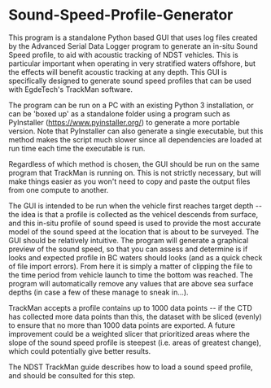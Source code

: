 # Sound-Speed-Profile-Generator

This program is a standalone Python based GUI that uses log files created by the Advanced Serial Data Logger program to generate an in-situ Sound Speed profile, to aid with acoustic tracking of NDST vehicles. This is particular important when operating in very stratified waters offshore, but the effects will benefit acoustic tracking at any depth. This GUI is specifically designed to generate sound speed profiles that can be used with EgdeTech's TrackMan software.

The program can be run on a PC with an existing Python 3 installation, or can be 'boxed up' as a standalone folder using a program such as PyInstaller (https://www.pyinstaller.org/) to generate a more portable version. Note that PyInstaller can also generate a single executable, but this method makes the script much slower since all dependencies are loaded at run time each time the executable is run.

Regardless of which method is chosen, the GUI should be run on the same program that TrackMan is running on. This is not strictly necessary, but will make things easier as you won't need to copy and paste the output files from one compute to another.

The GUI is intended to be run when the vehicle first reaches target depth -- the idea is that a profile is collected as the vehicel descends from surface, and this in-situ profile of sound speed is used to provide the most accurate model of the sound speed at the location that is about to be surveyed. The GUI should be relatively intuitive. The program will generate a graphical preview of the sound speed, so that you can assess and determine is if looks and expected profile in BC waters should looks (and as a quick check of file import errors). From here it is simply a matter of clipping the file to the time period from vehicle launch to time the bottom was reached. The program will automatically remove any values that are above sea surface depths (in case a few of these manage to sneak in...). 

TrackMan accepts a profile contains up to 1000 data points -- if the CTD has collected more data points than this, the dataset with be sliced (evenly) to ensure that no more than 1000 data points are exported. A future improvement could be a weighted slicer that prioritized areas where the slope of the sound speed profile is steepest (i.e. areas of greatest change), which could potentially give better results.

The NDST TrackMan guide describes how to load a sound speed profile, and should be consulted for this step.
